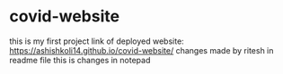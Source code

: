 # covid-website
this is my first project
link of deployed website: https://ashishkoli14.github.io/covid-website/
changes made by ritesh in readme file
this is changes in notepad